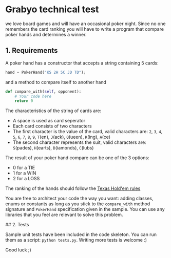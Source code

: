 # Grabyo technical test

we love board games and will have an occasional poker night.
Since no one remembers the card ranking you will have to write a program that
compare poker hands and determines a winner.

## 1. Requirements

A poker hand has a constructor that accepts a string containing 5 cards: 

```python
hand = PokerHand("KS 2H 5C JD TD");
```

and a method to compare itself to another hand

```python
def compare_with(self, opponent):
    # Your code here
    return 0
```

The characteristics of the string of cards are:
*   A space is used as card seperator
*   Each card consists of two characters
*   The first character is the value of the card, valid characters are: `2`, `3`, `4`, `5`, `6`, `7`, `8`, `9`, `T`(en), `J`(ack), `Q`(ueen), `K`(ing), `A`(ce)
*   The second character represents the suit, valid characters are: `S`(pades), `H`(earts), `D`(iamonds), `C`(lubs)

The result of your poker hand compare can be one of the 3 options:
*   0 for a TIE
*   1 for a WIN
*   2 for a LOSS

The ranking of the hands should follow the [Texas Hold'em rules](https://www.partypoker.com/how-to-play/hand-rankings.html)

You are free to architect your code the way you want: adding classes, enums or constants as long as you stick to the `compare_with` method signature and `PokerHand` specification given in the sample. You can use any libraries that you feel are relevant to solve this problem.

## 2. Tests

Sample unit tests have been included in the code skeleton. You can run them as a script: `python tests.py`. Writing more tests is welcome :)


Good luck ;)
